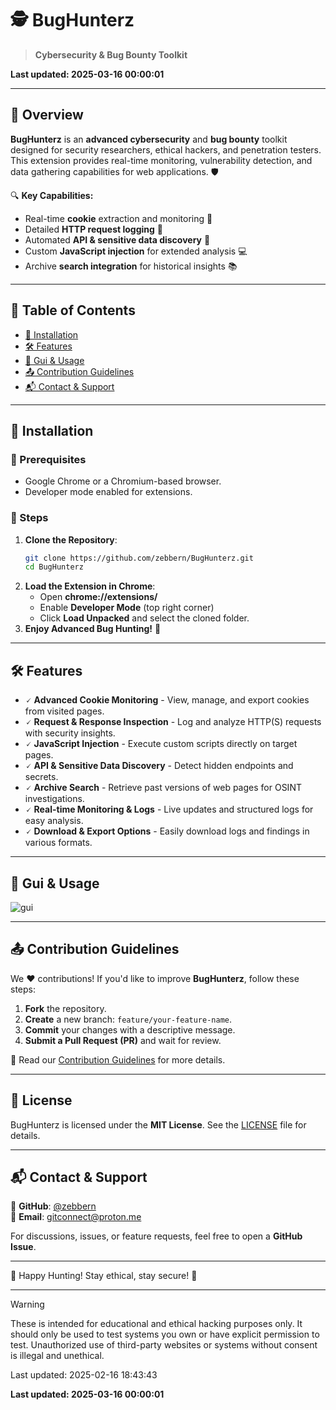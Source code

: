 # 🕵️ BugHunterz
> **Cybersecurity & Bug Bounty Toolkit**

**Last updated:  2025-03-16 00:00:01**

---

## 📌 Overview
**BugHunterz** is an **advanced cybersecurity** and **bug bounty** toolkit designed for security researchers, ethical hackers, and penetration testers. This extension provides real-time monitoring, vulnerability detection, and data gathering capabilities for web applications. 🛡️

🔍 **Key Capabilities:**
- Real-time **cookie** extraction and monitoring 🍪
- Detailed **HTTP request logging** 📜
- Automated **API & sensitive data discovery** 🔑
- Custom **JavaScript injection** for extended analysis 💻
- Archive **search integration** for historical insights 📚

---

## 📜 Table of Contents
- [🚀 Installation](#-installation)
- [🛠️ Features](#️-features)
- [📸 Gui & Usage](#-gui--usage)
- [📤 Contribution Guidelines](#-contribution-guidelines)
- [📬 Contact & Support](#-contact--support)

---

## 🚀 Installation

### 🔹 Prerequisites
- Google Chrome or a Chromium-based browser.
- Developer mode enabled for extensions.

### 🔹 Steps
1. **Clone the Repository**:
   ```bash
   git clone https://github.com/zebbern/BugHunterz.git
   cd BugHunterz
   ```
2. **Load the Extension in Chrome**:
   - Open **chrome://extensions/**
   - Enable **Developer Mode** (top right corner)
   - Click **Load Unpacked** and select the cloned folder.
3. **Enjoy Advanced Bug Hunting!** 🎯

---

## 🛠️ Features

- 🗸 **Advanced Cookie Monitoring** - View, manage, and export cookies from visited pages.
- 🗸 **Request & Response Inspection** - Log and analyze HTTP(S) requests with security insights.
- 🗸 **JavaScript Injection** - Execute custom scripts directly on target pages.
- 🗸 **API & Sensitive Data Discovery** - Detect hidden endpoints and secrets.
- 🗸 **Archive Search** - Retrieve past versions of web pages for OSINT investigations.
- 🗸 **Real-time Monitoring & Logs** - Live updates and structured logs for easy analysis.
- 🗸 **Download & Export Options** - Easily download logs and findings in various formats.

---

## 📸 Gui & Usage

![gui](https://github.com/user-attachments/assets/daedea19-3d62-4d32-be37-fb3788702d81)

---

## 📤 Contribution Guidelines

We ❤️ contributions! If you'd like to improve **BugHunterz**, follow these steps:

1. **Fork** the repository.
2. **Create** a new branch: `feature/your-feature-name`.
3. **Commit** your changes with a descriptive message.
4. **Submit a Pull Request (PR)** and wait for review.

📖 Read our [Contribution Guidelines](https://github.com/zebbern/BugHunterz/CONTRIBUTING.md) for more details.

---

## 📜 License

BugHunterz is licensed under the **MIT License**. See the [LICENSE](https://github.com/zebbern/BugHunterz/blob/main/LICENSE) file for details.

---

## 📬 Contact & Support

🔹 **GitHub**: [@zebbern](https://github.com/zebbern)  
🔹 **Email**: [gitconnect@proton.me](mailto:gitconnect@proton.me)  

For discussions, issues, or feature requests, feel free to open a **GitHub Issue**.

---

🔐 Happy Hunting! Stay ethical, stay secure! 🚀


<hr>

> [!WARNING]  
> These is intended for educational and ethical hacking purposes only. It should only be used to test systems you own or have explicit permission to test. Unauthorized use of third-party websites or systems without consent is illegal and unethical.

Last updated: 2025-02-16 18:43:43

**Last updated:  2025-03-16 00:00:01**
